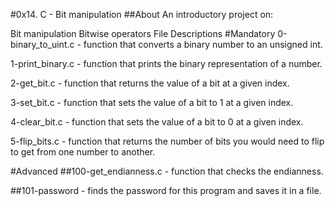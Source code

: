 #0x14. C - Bit manipulation
##About
An introductory project on:

Bit manipulation
Bitwise operators
File Descriptions
#Mandatory
0-binary_to_uint.c - function that converts a binary number to an unsigned int.

1-print_binary.c - function that prints the binary representation of a number.

2-get_bit.c - function that returns the value of a bit at a given index.

3-set_bit.c - function that sets the value of a bit to 1 at a given index.

4-clear_bit.c - function that sets the value of a bit to 0 at a given index.

5-flip_bits.c - function that returns the number of bits you would need to flip to get from one number to another.

#Advanced
##100-get_endianness.c - function that checks the endianness.

##101-password - finds the password for this program and saves it in a file.
